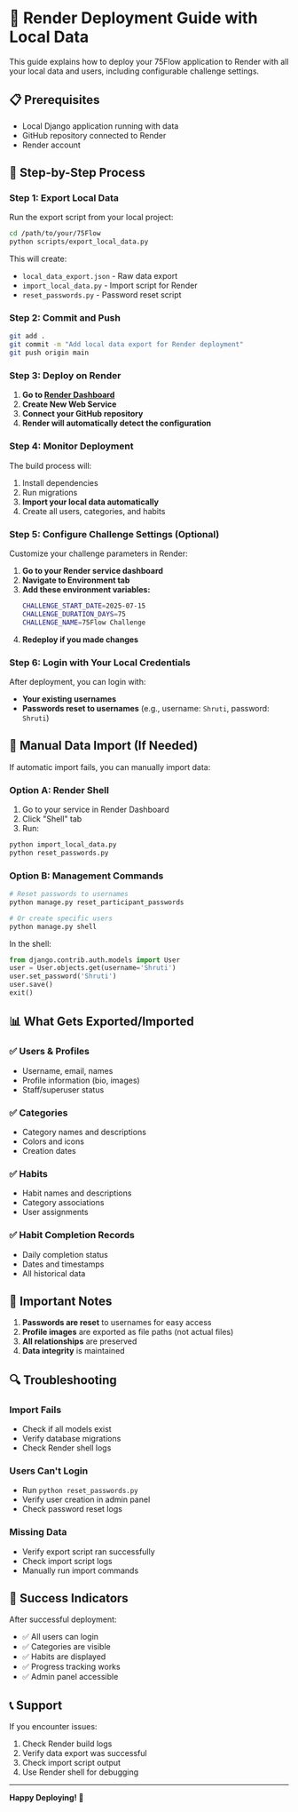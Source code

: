 # 🚀 Render Deployment Guide with Local Data

This guide explains how to deploy your 75Flow application to Render with all your local data and users, including configurable challenge settings.

## 📋 Prerequisites

- Local Django application running with data
- GitHub repository connected to Render
- Render account

## 🔄 Step-by-Step Process

### **Step 1: Export Local Data**

Run the export script from your local project:

```bash
cd /path/to/your/75Flow
python scripts/export_local_data.py
```

This will create:
- `local_data_export.json` - Raw data export
- `import_local_data.py` - Import script for Render
- `reset_passwords.py` - Password reset script

### **Step 2: Commit and Push**

```bash
git add .
git commit -m "Add local data export for Render deployment"
git push origin main
```

### **Step 3: Deploy on Render**

1. **Go to [Render Dashboard](https://render.com)**
2. **Create New Web Service**
3. **Connect your GitHub repository**
4. **Render will automatically detect the configuration**

### **Step 4: Monitor Deployment**

The build process will:
1. Install dependencies
2. Run migrations
3. **Import your local data automatically**
4. Create all users, categories, and habits

### **Step 5: Configure Challenge Settings (Optional)**

Customize your challenge parameters in Render:

1. **Go to your Render service dashboard**
2. **Navigate to Environment tab**
3. **Add these environment variables:**
   ```bash
   CHALLENGE_START_DATE=2025-07-15
   CHALLENGE_DURATION_DAYS=75
   CHALLENGE_NAME=75Flow Challenge
   ```
4. **Redeploy if you made changes**

### **Step 6: Login with Your Local Credentials**

After deployment, you can login with:
- **Your existing usernames**
- **Passwords reset to usernames** (e.g., username: `Shruti`, password: `Shruti`)

## 🔧 Manual Data Import (If Needed)

If automatic import fails, you can manually import data:

### **Option A: Render Shell**

1. Go to your service in Render Dashboard
2. Click "Shell" tab
3. Run:

```bash
python import_local_data.py
python reset_passwords.py
```

### **Option B: Management Commands**

```bash
# Reset passwords to usernames
python manage.py reset_participant_passwords

# Or create specific users
python manage.py shell
```

In the shell:
```python
from django.contrib.auth.models import User
user = User.objects.get(username='Shruti')
user.set_password('Shruti')
user.save()
exit()
```

## 📊 What Gets Exported/Imported

### **✅ Users & Profiles**
- Username, email, names
- Profile information (bio, images)
- Staff/superuser status

### **✅ Categories**
- Category names and descriptions
- Colors and icons
- Creation dates

### **✅ Habits**
- Habit names and descriptions
- Category associations
- User assignments

### **✅ Habit Completion Records**
- Daily completion status
- Dates and timestamps
- All historical data

## 🚨 Important Notes

1. **Passwords are reset** to usernames for easy access
2. **Profile images** are exported as file paths (not actual files)
3. **All relationships** are preserved
4. **Data integrity** is maintained

## 🔍 Troubleshooting

### **Import Fails**
- Check if all models exist
- Verify database migrations
- Check Render shell logs

### **Users Can't Login**
- Run `python reset_passwords.py`
- Verify user creation in admin panel
- Check password reset logs

### **Missing Data**
- Verify export script ran successfully
- Check import script logs
- Manually run import commands

## 🎯 Success Indicators

After successful deployment:
- ✅ All users can login
- ✅ Categories are visible
- ✅ Habits are displayed
- ✅ Progress tracking works
- ✅ Admin panel accessible

## 📞 Support

If you encounter issues:
1. Check Render build logs
2. Verify data export was successful
3. Check import script output
4. Use Render shell for debugging

---

**Happy Deploying! 🚀**
